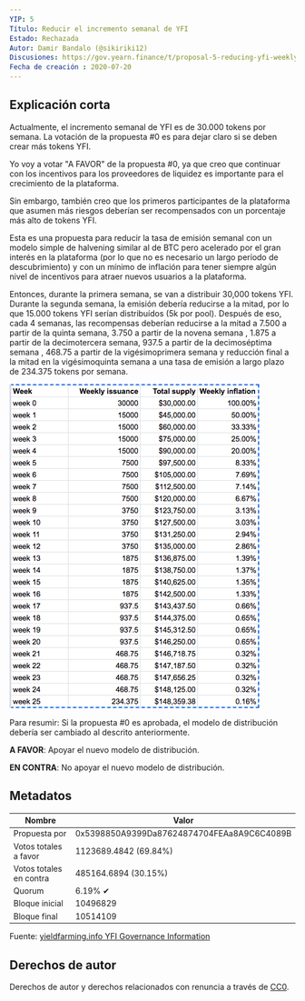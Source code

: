 ```yaml
---
YIP: 5
Título: Reducir el incremento semanal de YFI	
Estado: Rechazada
Autor: Damir Bandalo (@sikiriki12)
Discusiones: https://gov.yearn.finance/t/proposal-5-reducing-yfi-weekly-supply/110
Fecha de creación : 2020-07-20
---
```


## Explicación corta

Actualmente, el incremento semanal de YFI es de 30.000 tokens por semana. La votación de la propuesta #0 es para dejar claro si se deben crear más tokens YFI.

Yo voy a votar "A FAVOR" de la propuesta #0, ya que creo que continuar con los incentivos para los proveedores de liquidez es importante para el crecimiento de la plataforma.

Sin embargo, también creo que los primeros participantes de la plataforma que asumen más riesgos deberían ser recompensados con un porcentaje más alto de tokens YFI.

Esta es una propuesta para reducir la tasa de emisión semanal con un modelo simple de halvening similar al de BTC pero acelerado por el gran interés en la plataforma (por lo que no es necesario un largo período de descubrimiento) y con un mínimo de inflación para tener siempre algún nivel de incentivos para atraer nuevos usuarios a la plataforma.

Entonces, durante la primera semana, se van a distribuir 30,000 tokens YFI. Durante la segunda semana, la emisión debería reducirse a la mitad, por lo que 15.000 tokens YFI serían distribuídos (5k por pool). Después de eso, cada 4 semanas, las recompensas deberían reducirse a la mitad a 7.500 a partir de la quinta semana, 3.750 a partir de la novena semana , 1.875 a partir de la decimotercera semana, 937.5 a partir de la decimoséptima semana , 468.75 a partir de la vigésimoprimera semana  y reducción final a la mitad en la vigésimoquinta semana a una tasa de emisión a largo plazo de 234.375 tokens por semana.

![Issuance](assets/yip5.png)

Para resumir: Si la propuesta #0 es aprobada, el modelo de distribución debería ser cambiado al descrito anteriormente.

**A FAVOR**: Apoyar el nuevo modelo de distribución.

**EN CONTRA**: No apoyar el nuevo modelo de distribución.

## Metadatos

| Nombre                | Valor                                      |
|---------------------|--------------------------------------------|
| Propuesta por         | 0x5398850A9399Da87624874704FEAa8A9C6C4089B |
| Votos totales a favor     | 1123689.4842 (69.84%)                      |
| Votos totales en contra | 485164.6894 (30.15%)                       |
| Quorum              | 6.19% ✔                                    |
| Bloque inicial         | 10496829                                   |
| Bloque final           | 10514109                                   |

Fuente: [yieldfarming.info YFI Governance Information](https://yieldfarming.info/yearn/vote/)

## Derechos de autor
Derechos de autor y derechos relacionados con renuncia a través de [CC0](https://creativecommons.org/publicdomain/zero/1.0/).
